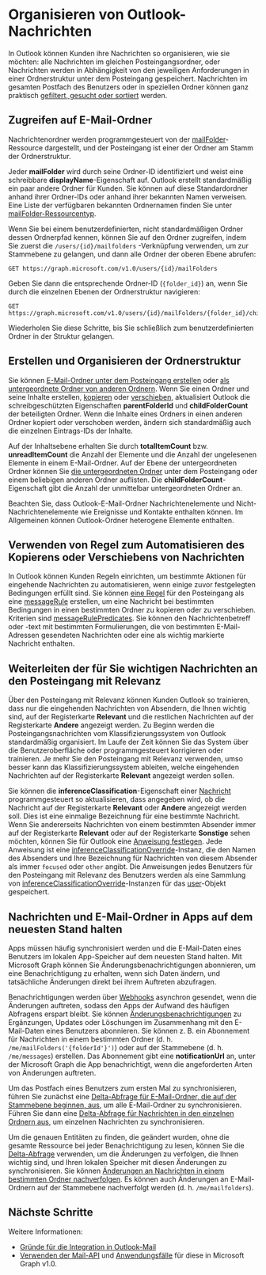 # <a name="organize-outlook-messages"></a>Organisieren von Outlook-Nachrichten

In Outlook können Kunden ihre Nachrichten so organisieren, wie sie möchten: alle Nachrichten im gleichen Posteingangsordner, oder Nachrichten werden in Abhängigkeit von den jeweiligen Anforderungen in einer Ordnerstruktur unter dem Posteingang gespeichert. Nachrichten im gesamten Postfach des Benutzers oder in speziellen Ordner können ganz praktisch [gefiltert, gesucht oder sortiert](query_parameters.md) werden.

## <a name="accessing-mail-folders"></a>Zugreifen auf E-Mail-Ordner

Nachrichtenordner werden programmgesteuert von der [mailFolder](../api-reference/v1.0/resources/mailfolder.md)-Ressource dargestellt, und der Posteingang ist einer der Ordner am Stamm der Ordnerstruktur.

Jeder **mailFolder** wird durch seine Ordner-ID identifiziert und weist eine schreibbare **displayName**-Eigenschaft auf. Outlook erstellt standardmäßig ein paar andere Ordner für Kunden. Sie können auf diese Standardordner anhand ihrer Ordner-IDs oder anhand ihrer bekannten Namen verweisen. Eine Liste der verfügbaren bekannten Ordnernamen finden Sie unter [mailFolder-Ressourcentyp](../api-reference/v1.0/resources/mailfolder.md#well-known-folder-names).

Wenn Sie bei einem benutzerdefinierten, nicht standardmäßigen Ordner dessen Ordnerpfad kennen, können Sie auf den Ordner zugreifen, indem Sie zuerst die `/users/{id}/mailfolders` -Verknüpfung verwenden, um zur Stammebene zu gelangen, und dann alle Ordner der oberen Ebene abrufen:

```http
GET https://graph.microsoft.com/v1.0/users/{id}/mailFolders
```

Geben Sie dann die entsprechende Ordner-ID (`{folder_id}`) an, wenn Sie durch die einzelnen Ebenen der Ordnerstruktur navigieren:

```http
GET https://graph.microsoft.com/v1.0/users/{id}/mailFolders/{folder_id}/childfolders
```

Wiederholen Sie diese Schritte, bis Sie schließlich zum benutzerdefinierten Ordner in der Struktur gelangen.

## <a name="creating-and-organizing-the-folder-tree"></a>Erstellen und Organisieren der Ordnerstruktur

Sie können [E-Mail-Ordner unter dem Posteingang erstellen](../api-reference/v1.0/api/user_post_mailfolders.md) oder [als untergeordnete Ordner von anderen Ordnern](../api-reference/v1.0/api/mailfolder_post_childfolders.md). Wenn Sie einen Ordner und seine Inhalte erstellen, [kopieren](../api-reference/v1.0/api/mailfolder_copy.md) oder [verschieben](../api-reference/v1.0/api/mailfolder_move.md), aktualisiert Outlook die schreibgeschützten Eigenschaften **parentFolderId** und **childFolderCount** der beteiligten Ordner. Wenn die Inhalte eines Ordners in einen anderen Ordner kopiert oder verschoben werden, ändern sich standardmäßig auch die einzelnen Eintrags-IDs der Inhalte.

Auf der Inhaltsebene erhalten Sie durch **totalItemCount** bzw. **unreadItemCount** die Anzahl der Elemente und die Anzahl der ungelesenen Elemente in einem E-Mail-Ordner.
Auf der Ebene der untergeordneten Ordner können Sie [die untergeordneten Ordner](../api-reference/v1.0/api/user_list_mailfolders.md) unter dem Posteingang oder einem beliebigen anderen Ordner auflisten.
Die **childFolderCount**-Eigenschaft gibt die Anzahl der unmittelbar untergeordneten Ordner an.

Beachten Sie, dass Outlook-E-Mail-Ordner Nachrichtenelemente und Nicht-Nachrichtenelemente wie Ereignisse und Kontakte enthalten können. Im Allgemeinen können Outlook-Ordner heterogene Elemente enthalten.

## <a name="using-rules-to-automate-copying-or-moving-messages"></a>Verwenden von Regel zum Automatisieren des Kopierens oder Verschiebens von Nachrichten

In Outlook können Kunden Regeln einrichten, um bestimmte Aktionen für eingehende Nachrichten zu automatisieren, wenn einige zuvor festgelegten Bedingungen erfüllt sind. Sie können [eine Regel](../api-reference/v1.0/api/mailfolder_post_messagerules.md) für den Posteingang als eine [messageRule](../api-reference/v1.0/resources/messagerule.md) erstellen, um eine Nachricht bei bestimmten Bedingungen in einen bestimmten Ordner zu kopieren oder zu verschieben.
Kriterien sind [messageRulePredicates](../api-reference/v1.0/resources/messagerulepredicates.md). Sie können den Nachrichtenbetreff oder -text mit bestimmten Formulierungen, die von bestimmten E-Mail-Adressen gesendeten Nachrichten oder eine als wichtig markierte Nachricht enthalten.

## <a name="directing-only-the-messages-you-care-for-to-the-focused-inbox"></a>Weiterleiten der für Sie wichtigen Nachrichten an den Posteingang mit Relevanz

Über den Posteingang mit Relevanz können Kunden Outlook so trainieren, dass nur die eingehenden Nachrichten von Absendern, die Ihnen wichtig sind, auf der Registerkarte **Relevant** und die restlichen Nachrichten auf der Registerkarte **Andere** angezeigt werden. Zu Beginn werden die Posteingangsnachrichten vom Klassifizierungssystem von Outlook standardmäßig organisiert. Im Laufe der Zeit können Sie das System über die Benutzeroberfläche oder programmgesteuert korrigieren oder trainieren. Je mehr Sie den Posteingang mit Relevanz verwenden, umso besser kann das Klassifizierungssystem ableiten, welche eingehenden Nachrichten auf der Registerkarte **Relevant** angezeigt werden sollen.

Sie können die **inferenceClassification**-Eigenschaft einer [Nachricht](../api-reference/v1.0/resources/message.md) programmgesteuert so aktualisieren, dass angegeben wird, ob die Nachricht auf der Registerkarte **Relevant** oder **Andere** angezeigt werden soll. Dies ist eine einmalige Bezeichnung für eine bestimmte Nachricht. Wenn Sie andererseits Nachrichten von einem bestimmten Absender immer auf der Registerkarte **Relevant** oder auf der Registerkarte **Sonstige** sehen möchten, können Sie für Outlook eine [Anweisung festlegen](../api-reference/v1.0/api/inferenceclassification_post_overrides.md). Jede Anweisung ist eine [inferenceClassificationOverride](../api-reference/v1.0/resources/inferenceclassificationoverride.md)-Instanz, die den Namen des Absenders und Ihre Bezeichnung für Nachrichten von diesem Absender als immer `focused` oder `other` angibt. Die Anweisungen jedes Benutzers für den Posteingang mit Relevanz des Benutzers werden als eine Sammlung von [inferenceClassificationOverride](../api-reference/v1.0/resources/inferenceclassificationoverride.md)-Instanzen für das [user](../api-reference/v1.0/resources/user.md)-Objekt gespeichert.

## <a name="keeping-messages-and-mail-folders-up-to-date-in-apps"></a>Nachrichten und E-Mail-Ordner in Apps auf dem neuesten Stand halten

Apps müssen häufig synchronisiert werden und die E-Mail-Daten eines Benutzers im lokalen App-Speicher auf dem neuesten Stand halten. Mit Microsoft Graph können Sie Änderungsbenachrichtigungen abonnieren, um eine Benachrichtigung zu erhalten, wenn sich Daten ändern, und tatsächliche Änderungen direkt bei ihrem Auftreten abzufragen.

Benachrichtigungen werden über [Webhooks](../api-reference/v1.0/resources/webhooks.md) asynchron gesendet, wenn die Änderungen auftreten, sodass den Apps der Aufwand des häufigen Abfragens erspart bleibt. Sie können [Änderungsbenachrichtigungen](../api-reference/v1.0/api/subscription_post_subscriptions.md) zu Ergänzungen, Updates oder Löschungen im Zusammenhang mit den E-Mail-Daten eines Benutzers abonnieren. Sie können z. B. ein Abonnement für Nachrichten in einem bestimmten Ordner (d. h. `/me/mailFolders('{folderId'}')`) oder auf der Stammebene (d. h. `/me/messages`) erstellen. Das Abonnement gibt eine **notificationUrl** an, unter der Microsoft Graph die App benachrichtigt, wenn die angeforderten Arten von Änderungen auftreten.

Um das Postfach eines Benutzers zum ersten Mal zu synchronisieren, führen Sie zunächst eine [Delta-Abfrage für E-Mail-Ordner, die auf der Stammebene beginnen, aus](../api-reference/v1.0/api/mailfolder_delta.md), um alle E-Mail-Ordner zu synchronisieren. Führen Sie dann eine [Delta-Abfrage für Nachrichten in den einzelnen Ordnern aus](../api-reference/v1.0/api/message_delta.md), um einzelnen Nachrichten zu synchronisieren.

Um die genauen Entitäten zu finden, die geändert wurden, ohne die gesamte Ressource bei jeder Benachrichtigung zu lesen, können Sie die [Delta-Abfrage](delta_query_overview.md) verwenden, um die Änderungen zu verfolgen, die Ihnen wichtig sind, und Ihren lokalen Speicher mit diesen Änderungen zu synchronisieren. Sie können [Änderungen an Nachrichten in einem bestimmten Ordner nachverfolgen](delta_query_messages.md). Es können auch Änderungen an E-Mail-Ordnern auf der Stammebene nachverfolgt werden (d. h. `/me/mailfolders`).

## <a name="next-steps"></a>Nächste Schritte

Weitere Informationen:

- [Gründe für die Integration in Outlook-Mail](outlook-mail-concept-overview.md)
- [Verwenden der Mail-API](../api-reference/v1.0/resources/mail_api_overview.md) und [Anwendungsfälle](../api-reference/v1.0/resources/mail_api_overview.md#common-use-cases) für diese in Microsoft Graph v1.0.
